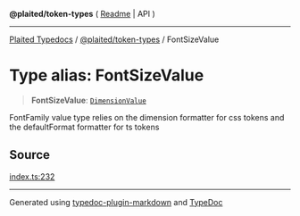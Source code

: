 **@plaited/token-types** ( [Readme](../README.md) \| API )

***

[Plaited Typedocs](../../../modules.md) / [@plaited/token-types](../modules.md) / FontSizeValue

# Type alias: FontSizeValue

> **FontSizeValue**: [`DimensionValue`](DimensionValue.md)

FontFamily value type relies on the dimension formatter for css tokens
and the defaultFormat formatter for ts tokens

## Source

[index.ts:232](https://github.com/plaited/plaited/blob/317e868/libs/token-types/src/index.ts#L232)

***

Generated using [typedoc-plugin-markdown](https://www.npmjs.com/package/typedoc-plugin-markdown) and [TypeDoc](https://typedoc.org/)
